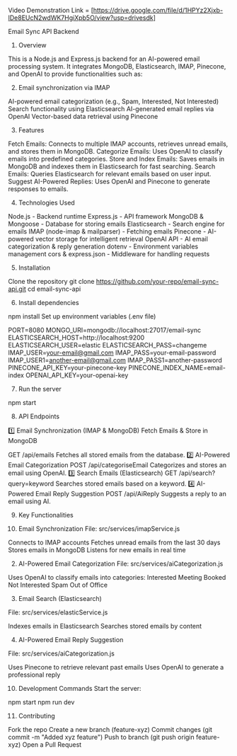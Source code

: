 Video Demonstration Link = [https://drive.google.com/file/d/1HPYz2Xjxb-IDe8EUcN2wdWK7HgiXpb5O/view?usp=drivesdk]

Email Sync API Backend

1. Overview

This is a Node.js and Express.js backend for an AI-powered email processing system. It integrates MongoDB, Elasticsearch, IMAP, Pinecone, and OpenAI to provide functionalities such as:

2. Email synchronization via IMAP

AI-powered email categorization (e.g., Spam, Interested, Not Interested)
Search functionality using Elasticsearch
AI-generated email replies via OpenAI
Vector-based data retrieval using Pinecone

3. Features

Fetch Emails: Connects to multiple IMAP accounts, retrieves unread emails, and stores them in MongoDB.
Categorize Emails: Uses OpenAI to classify emails into predefined categories.
Store and Index Emails: Saves emails in MongoDB and indexes them in Elasticsearch for fast searching.
Search Emails: Queries Elasticsearch for relevant emails based on user input.
Suggest AI-Powered Replies: Uses OpenAI and Pinecone to generate responses to emails.

4. Technologies Used

Node.js - Backend runtime
Express.js - API framework
MongoDB & Mongoose - Database for storing emails
Elasticsearch - Search engine for emails
IMAP (node-imap & mailparser) - Fetching emails
Pinecone - AI-powered vector storage for intelligent retrieval
OpenAI API - AI email categorization & reply generation
dotenv - Environment variables management
cors & express.json - Middleware for handling requests

5. Installation

Clone the repository
git clone https://github.com/your-repo/email-sync-api.git
cd email-sync-api

6. Install dependencies

npm install
Set up environment variables (.env file)

PORT=8080
MONGO_URI=mongodb://localhost:27017/email-sync
ELASTICSEARCH_HOST=http://localhost:9200
ELASTICSEARCH_USER=elastic
ELASTICSEARCH_PASS=changeme
IMAP_USER=your-email@gmail.com
IMAP_PASS=your-email-password
IMAP_USER1=another-email@gmail.com
IMAP_PASS1=another-password
PINECONE_API_KEY=your-pinecone-key
PINECONE_INDEX_NAME=email-index
OPENAI_API_KEY=your-openai-key

7. Run the server

npm start

8. API Endpoints

1️⃣ Email Synchronization (IMAP & MongoDB)
Fetch Emails & Store in MongoDB

GET /api/emails
Fetches all stored emails from the database.
2️⃣ AI-Powered Email Categorization
POST /api/categoriseEmail
Categorizes and stores an email using OpenAI.
3️⃣ Search Emails (Elasticsearch)
GET /api/search?query=keyword
Searches stored emails based on a keyword.
4️⃣ AI-Powered Email Reply Suggestion
POST /api/AiReply
Suggests a reply to an email using AI.

9. Key Functionalities

1. Email Synchronization
File: src/services/imapService.js

Connects to IMAP accounts
Fetches unread emails from the last 30 days
Stores emails in MongoDB
Listens for new emails in real time

2. AI-Powered Email Categorization
File: src/services/aiCategorization.js

Uses OpenAI to classify emails into categories:
Interested
Meeting Booked
Not Interested
Spam
Out of Office

3. Email Search (Elasticsearch)

File: src/services/elasticService.js

Indexes emails in Elasticsearch
Searches stored emails by content

4. AI-Powered Email Reply Suggestion

File: src/services/aiCategorization.js

Uses Pinecone to retrieve relevant past emails
Uses OpenAI to generate a professional reply

10. Development Commands
Start the server:

npm start
npm run dev

11. Contributing

Fork the repo
Create a new branch (feature-xyz)
Commit changes (git commit -m "Added xyz feature")
Push to branch (git push origin feature-xyz)
Open a Pull Request
